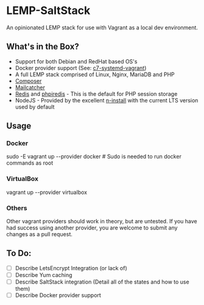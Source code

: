 # LEMP-SaltStack
An opinionated LEMP stack for use with Vagrant as a local dev environment.

## What's in the Box?

* Support for both Debian and RedHat based OS's
* Docker provider support (See: [c7-systemd-vagrant](https://github.com/aidanharris/c7-systemd-vagrant))
* A full LEMP stack comprised of Linux, Nginx, MariaDB and PHP
* [Composer](https://getcomposer.org/)
* [Mailcatcher](https://mailcatcher.me/)
* [Redis](https://redis.io/) and [phpiredis](https://github.com/nrk/phpiredis) - This is the default for PHP session storage
* NodeJS - Provided by the excellent [n-install](https://github.com/mklement0/n-install) with the current LTS version used by default

## Usage

### Docker

sudo -E vagrant up --provider docker # Sudo is needed to run docker commands as root

### VirtualBox

vagrant up --provider virtualbox

### Others

Other vagrant providers should work in theory, but are untested. If you have had success using another provider, you are welcome to submit any changes as a pull request.

## To Do:

- [ ] Describe LetsEncrypt Integration (or lack of)
- [ ] Describe Yum caching
- [ ] Describe SaltStack integration (Detail all of the states and how to use them)
- [ ] Describe Docker provider support
